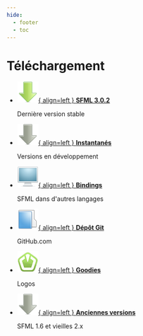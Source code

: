 ```yaml
---
hide:
  - footer
  - toc
---
```


# Téléchargement

<div class="grid cards" markdown>

-   [![](../images/icons/download.png){ align=left } __SFML 3.0.2__](sfml/3.0.2.md)

    Dernière version stable

-   [![](../images/icons/download-old.png){ align=left } __Instantanés__](https://artifacts.sfml-dev.org/by-branch/master/)

    Versions en développement

-   [![](../images/icons/bindings.png){ align=left } __Bindings__](bindings.md)

    SFML dans d'autres langages

-   [![](../images/icons/repository.png){ align=left } __Dépôt Git__](https://github.com/SFML/SFML)

    GitHub.com

-   [![](../images/icons/goodies.png){ align=left } __Goodies__](goodies/index.md)

    Logos

-   [![](../images/icons/download-old.png){ align=left } __Anciennes versions__](sfml/index.md)

    SFML 1.6 et vieilles 2.x

</div>